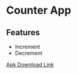 # Counter App

## Features
- Increment
- Decrement 


[Apk Download Link](https://github.com/kaustubhsuryakantdeshpande/counter-mvvm/blob/master/CounterMVVM.apk)
